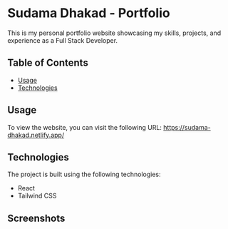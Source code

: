 # Sudama Dhakad - Portfolio

This is my personal portfolio website showcasing my skills, projects, and experience as a Full Stack Developer.

## Table of Contents

- [Usage](#usage)
- [Technologies](#technologies)

## Usage

To view the website, you can visit the following URL:
https://sudama-dhakad.netlify.app/


## Technologies

The project is built using the following technologies:

- React
- Tailwind CSS

## Screenshots


